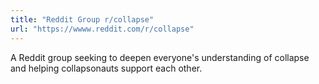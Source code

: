 ```yaml
---
title: "Reddit Group r/collapse"
url: "https://wwww.reddit.com/r/collapse"
---
```


A Reddit group seeking to deepen everyone's understanding of collapse and helping collapsonauts support each other.
